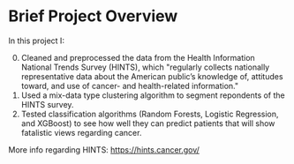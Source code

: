 # Brief Project Overview

In this project I:

0. Cleaned and preprocessed the data from the Health Information National Trends Survey (HINTS), which "regularly collects nationally representative data about the American public’s knowledge of, attitudes toward, and use of cancer- and health-related information."  
1. Used a mix-data type clustering algorithm to segment repondents of the HINTS survey.
2. Tested classification algorithms (Random Forests, Logistic Regression, and XGBoost) to see how well they can predict patients that will show fatalistic views regarding cancer. 

More info regarding HINTS:
https://hints.cancer.gov/